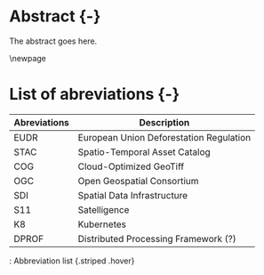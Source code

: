 # Abstract {-}

The abstract goes here.

\newpage

# List of abreviations {-}

| **Abreviations** | **Description**                                                                                          |
|----------------------------------------|--------------------------------|
 EUDR | European Union Deforestation Regulation |
 STAC | Spatio-Temporal Asset Catalog |
 COG | Cloud-Optimized GeoTiff |  
 OGC | Open Geospatial Consortium |
 SDI | Spatial Data Infrastructure |
 S11 | Satelligence |
 K8  | Kubernetes |
 DPROF | Distributed Processing Framework (?) |
: Abbreviation list {.striped .hover}
